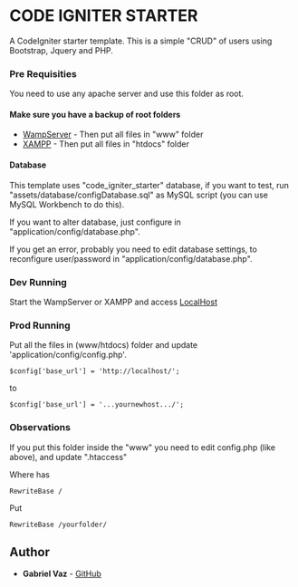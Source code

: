 # CODE IGNITER STARTER

A CodeIgniter starter template.
This is a simple "CRUD" of users using Bootstrap, Jquery and PHP.

### Pre Requisities

You need to use any apache server and use this folder as root.

#### Make sure you have a backup of root folders

* [WampServer](http://www.wampserver.com/) - Then put all files in "www" folder
* [XAMPP](https://www.apachefriends.org/download.html) - Then put all files in "htdocs" folder

#### Database

This template uses "code_igniter_starter" database, if you want to test, run "assets/database/configDatabase.sql" as MySQL script (you can use MySQL Workbench to do this).

If you want to alter database, just configure in "application/config/database.php".

If you get an error, probably you need to edit database settings, to reconfigure user/password in "application/config/database.php".

### Dev Running

Start the WampServer or XAMPP and access [LocalHost](http://localhost/)

### Prod Running

Put all the files in (www/htdocs) folder and update 'application/config/config.php'.

```
$config['base_url'] = 'http://localhost/';
```

to

```
$config['base_url'] = '...yournewhost.../';
```

### Observations

If you put this folder inside the "www" you need to edit config.php (like above), and update ".htaccess"

Where has
```
RewriteBase /
```

Put

```
RewriteBase /yourfolder/
```

## Author

* **Gabriel Vaz** - [GitHub](https://github.com/vazgabriel)
